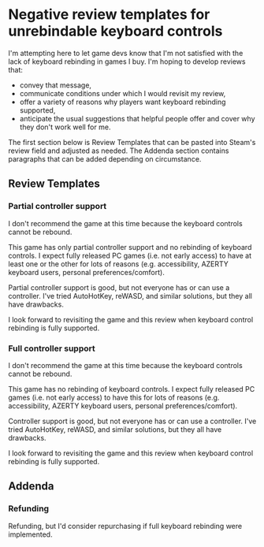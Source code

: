 # Negative review templates for unrebindable keyboard controls

I'm attempting here to let game devs know that I'm not satisfied with the lack
of keyboard rebinding in games I buy.  I'm hoping to develop reviews that:

- convey that message,
- communicate conditions under which I would revisit my review,
- offer a variety of reasons why players want keyboard rebinding supported,
- anticipate the usual suggestions that helpful people offer and cover why they
  don't work well for me.

The first section below is Review Templates that can be pasted into Steam's
review field and adjusted as needed.  The Addenda section contains paragraphs
that can be added depending on circumstance.

## Review Templates

### Partial controller support

I don't recommend the game at this time because the keyboard controls cannot be
rebound.

This game has only partial controller support and no rebinding of keyboard
controls.  I expect fully released PC games (i.e. not early access) to have at
least one or the other for lots of reasons (e.g. accessibility, AZERTY keyboard
users, personal preferences/comfort).

Partial controller support is good, but not everyone has or can use a
controller.  I've tried AutoHotKey, reWASD, and similar solutions, but they all
have drawbacks.

I look forward to revisiting the game and this review when keyboard control
rebinding is fully supported.

### Full controller support

I don't recommend the game at this time because the keyboard controls cannot be
rebound.

This game has no rebinding of keyboard controls.  I expect fully released PC
games (i.e.  not early access) to have this for lots of reasons (e.g.
accessibility, AZERTY keyboard users, personal preferences/comfort).

Controller support is good, but not everyone has or can use a controller.  I've
tried AutoHotKey, reWASD, and similar solutions, but they all have drawbacks.

I look forward to revisiting the game and this review when keyboard control
rebinding is fully supported.

## Addenda

### Refunding

Refunding, but I'd consider repurchasing if full keyboard rebinding were
implemented.